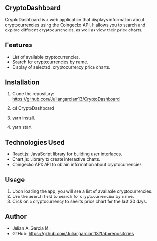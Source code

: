 ## CryptoDashboard

CryptoDashboard is a web application that displays information about cryptocurrencies using the Coingecko API. It allows you to search and explore different cryptocurrencies, as well as view their price charts.

## Features
- List of available cryptocurrencies.
- Search for cryptocurrencies by name.
- Display of selected. cryptocurrency price charts.

## Installation

1. Clone the repository: https://github.com/Juliangarciam13/CryptoDashboard

2. cd CryptoDashboard

3. yarn install.

4. yarn start.

## Technologies Used

- React.js: JavaScript library for building user interfaces.
- Chart.js: Library to create interactive charts.
- Coingecko API: API to obtain information about cryptocurrencies.

## Usage
1. Upon loading the app, you will see a list of available cryptocurrencies.
2. Use the search field to search for cryptocurrencies by name.
3. Click on a cryptocurrency to see its price chart for the last 30 days.

## Author 
- Julian A. Garcia M.
- GitHub: https://github.com/Juliangarciam13?tab=repositories
